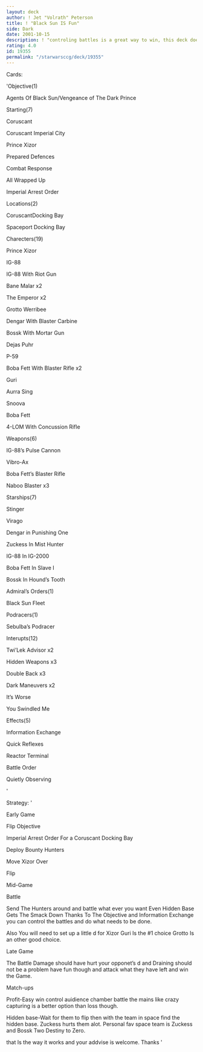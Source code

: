 ```yaml
---
layout: deck
author: ! Jet "Volrath" Peterson
title: ! "Black Sun IS Fun"
side: Dark
date: 2001-10-15
description: ! "controling battles is a great way to win, this deck does this better than anything."
rating: 4.0
id: 19355
permalink: "/starwarsccg/deck/19355"
---
```

Cards: 

'Objective(1)

Agents Of Black Sun/Vengeance of The Dark Prince


Starting(7)

Coruscant

Coruscant Imperial City

Prince Xizor

Prepared Defences

Combat Response

All Wrapped Up

Imperial Arrest Order


Locations(2)

CoruscantDocking Bay

Spaceport Docking Bay


Charecters(19)

Prince Xizor

IG-88

IG-88 With Riot Gun

Bane Malar x2

The Emperor x2

Grotto Werribee

Dengar With Blaster Carbine

Bossk With Mortar Gun

Dejas Puhr

P-59

Boba Fett With Blaster Rifle x2

Guri

Aurra Sing

Snoova

Boba Fett

4-LOM With Concussion Rifle


Weapons(6)

IG-88’s Pulse Cannon

Vibro-Ax

Boba Fett’s Blaster Rifle

Naboo Blaster x3


Starships(7)

Stinger

Virago

Dengar in Punishing One

Zuckess In Mist Hunter

IG-88 In IG-2000

Boba Fett In Slave I

Bossk In Hound’s Tooth


Admiral’s Orders(1)

Black Sun Fleet


Podracers(1)

Sebulba’s Podracer


Interupts(12)

Twi’Lek Advisor x2

Hidden Weapons x3

Double Back x3

Dark Maneuvers x2

It’s Worse

You Swindled Me


Effects(5)

Information Exchange

Quick Reflexes

Reactor Terminal

Battle Order

Quietly Observing

'

Strategy: '

Early Game

Flip Objective

Imperial Arrest Order For a Coruscant Docking Bay 

Deploy Bounty Hunters

Move Xizor Over

Flip


Mid-Game

Battle

Send The Hunters around and battle what ever you want Even Hidden Base Gets The Smack Down Thanks To The Objective and Information Exchange you can control the battles and do what needs to be done.

Also You will need to set up a little d for Xizor Guri Is the #1 choice Grotto Is an other good choice.


Late Game

The Battle Damage should have hurt your opponet’s d and Draining should not be a problem have fun though and attack what they have left and win the Game.


Match-ups

Profit-Easy win control auidience chamber battle the mains like crazy capturing is a better option than loss though.


Hidden base-Wait for them to flip then with the team in space find the hidden base. Zuckess hurts them alot.  Personal fav space team is Zuckess and Bossk Two Destiny to Zero.


that Is the way it works and your addvise is welcome. Thanks '
